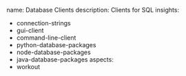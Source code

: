 name: Database Clients
description: Clients for SQL
insights:
  - connection-strings
  - gui-client
  - command-line-client
  - python-database-packages
  - node-database-packages
  - java-database-packages
aspects:
  - workout
